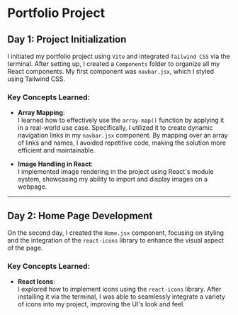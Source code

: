 # Portfolio Project

## Day 1: Project Initialization

I initiated my portfolio project using `Vite` and integrated `Tailwind CSS` via the terminal. After setting up, I created a `Components` folder to organize all my React components. My first component was `navbar.jsx`, which I styled using Tailwind CSS.

### Key Concepts Learned:

- **Array Mapping**:  
  I learned how to effectively use the `array-map()` function by applying it in a real-world use case. Specifically, I utilized it to create dynamic navigation links in my `navbar.jsx` component. By mapping over an array of links and names, I avoided repetitive code, making the solution more efficient and maintainable.

- **Image Handling in React**:  
  I implemented image rendering in the project using React's module system, showcasing my ability to import and display images on a webpage.

---

## Day 2: Home Page Development

On the second day, I created the `Home.jsx` component, focusing on styling and the integration of the `react-icons` library to enhance the visual aspect of the page.

### Key Concepts Learned:

- **React Icons**:  
  I explored how to implement icons using the `react-icons` library. After installing it via the terminal, I was able to seamlessly integrate a variety of icons into my project, improving the UI's look and feel.
